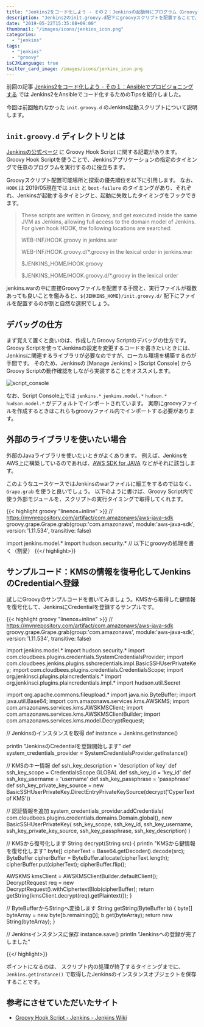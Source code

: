 ```yaml
---
title: "Jenkins2をコード化しよう - その２：Jenkinsの起動時にプログラム（Groovy Hook Script）を動かす"
description: "Jenkins2のinit.groovy.d配下にgroovyスクリプトを配置することで、Jenkins起動時にJenkinsの設定を書き換えることができます。"
date: "2019-05-22T15:35:08+09:00"
thumbnail: "/images/icons/jenkins_icon.png"
categories:
  - "jenkins"
tags:
  - "jenkins"
  - "groovy"
isCJKLanguage: true
twitter_card_image: /images/icons/jenkins_icon.png
---
```


前回の記事 [Jenkins2をコード化しよう - その１：Ansibleでプロビジョニングする](/post/jenkins/jenkins-as-code-with-ansible/) では Jenkins2をAnsibleでコード化するためのTipsを紹介しました。

今回は前回触れなかった `init.groovy.d` のJenkins起動スクリプトについて説明します。

<!--adsense-->

## `init.groovy.d` ディレクトリとは

[Jenkinsの公式ページ](https://wiki.jenkins.io/display/JENKINS/Groovy+Hook+Script) に Groovy Hook Script に関する記載があります。
Groovy Hook Scriptを使うことで、Jenkinsアプリケーションの指定のタイミングで任意のプログラムを実行するのに役立ちます。

Groovyスクリプト配置可能場所と探索の優先順位を以下に引用します。
なお、`HOOK` は 2019/05現在では `init` と `boot-failure` のタイミングがあり、それぞれ、Jenkinsが起動するタイミングと、起動に失敗したタイミングをフックできます。

> These scripts are written in Groovy, and get executed inside the same JVM as Jenkins, allowing full access to the domain model of Jenkins. For given hook HOOK, the following locations are searched:
>
> WEB-INF/HOOK.groovy in jenkins.war
>
> WEB-INF/HOOK.groovy.d/*.groovy in the lexical order in jenkins.war
>
> $JENKINS_HOME/HOOK.groovy
>
> $JENKINS_HOME/HOOK.groovy.d/*.groovy in the lexical order

jenkins.warの中に直接Groovyファイルを配置する手間と、実行ファイルが複数あっても良いことを鑑みると、`${JENKINS_HOME}/init.groovy.d/` 配下にファイルを配置するのが割と自然な選択でしょう。

## デバッグの仕方

まず覚えて置くと良いのは、作成したGroovy Scriptのデバッグの仕方です。
Groovy Scriptを使ってJenkinsの設定を変更するコードを書きたいときには、Jenkinsに関連するライブラリが必要なのですが、ローカル環境を構築するのが手間です。
そのため、Jenkinsの [Manage Jenkins] > [Script Console] からGroovy Scriptの動作確認をしながら実装することをオススメします。

![script_console](/images/20190523/script_console.png)

なお、Script Console上では `jenkins.*` `jenkins.model.*` `hudson.*` `hudson.model.*` がデフォルトでインポートされています。
実際にgroovyファイルを作成するときはこれらもgroovyファイル内でインポートする必要があります。

<!--adsense-->

## 外部のライブラリを使いたい場合

外部のJavaライブラリを使いたいときがよくあります。
例えば、JenkinsをAWS上に構築しているのであれば、[AWS SDK for JAVA](https://aws.amazon.com/jp/sdk-for-java/) などがそれに該当します。

このようなユースケースではJenkinsのwarファイルに細工をするのではなく、`Grape.grab` を使うと良いでしょう。
以下のように書けば、Groovy Script内で使う外部モジュールを、スクリプトの実行タイミングで取得してくれます。

{{< highlight groovy "linenos=inline" >}}
// https://mvnrepository.com/artifact/com.amazonaws/aws-java-sdk
groovy.grape.Grape.grab(group:'com.amazonaws', module:'aws-java-sdk', version:'1.11.534', transitive: false)

import jenkins.model.*
import hudson.security.*
// 以下にgroovyの処理を書く（割愛）
{{</ highlight>}}

<!--adsense-->

## サンプルコード：KMSの情報を復号化してJenkinsのCredentialへ登録

試しにGroovyのサンプルコードを書いてみましょう。KMSから取得した鍵情報を復号化して、JenkinsにCredentialを登録するサンプルです。

{{< highlight groovy "linenos=inline" >}}
// https://mvnrepository.com/artifact/com.amazonaws/aws-java-sdk
groovy.grape.Grape.grab(group:'com.amazonaws', module:'aws-java-sdk', version:'1.11.534', transitive: false)

import jenkins.model.*
import hudson.security.*
import com.cloudbees.plugins.credentials.SystemCredentialsProvider;
import com.cloudbees.jenkins.plugins.sshcredentials.impl.BasicSSHUserPrivateKey;
import com.cloudbees.plugins.credentials.CredentialsScope;
import org.jenkinsci.plugins.plaincredentials.*
import org.jenkinsci.plugins.plaincredentials.impl.*
import hudson.util.Secret

import org.apache.commons.fileupload.*
import java.nio.ByteBuffer;
import java.util.Base64;
import com.amazonaws.services.kms.AWSKMS;
import com.amazonaws.services.kms.AWSKMSClient;
import com.amazonaws.services.kms.AWSKMSClientBuilder;
import com.amazonaws.services.kms.model.DecryptRequest;

// Jenkinsのインスタンスを取得
def instance = Jenkins.getInstance()

println "JenkinsのCredentialを登録開始します"
def system_credentials_provider = SystemCredentialsProvider.getInstance()

// KMSのキー情報
def ssh_key_description = 'description of key'
def ssh_key_scope = CredentialsScope.GLOBAL
def ssh_key_id = 'key_id'
def ssh_key_username = 'username'
def ssh_key_passphrase = 'passphrase'
def ssh_key_private_key_source = new BasicSSHUserPrivateKey.DirectEntryPrivateKeySource(decrypt('CyperText of KMS'))

// 認証情報を追加
system_credentials_provider.addCredentials(
  com.cloudbees.plugins.credentials.domains.Domain.global(),
  new BasicSSHUserPrivateKey(
        ssh_key_scope,
        ssh_key_id,
        ssh_key_username,
        ssh_key_private_key_source,
        ssh_key_passphrase,
        ssh_key_description)
)

// KMSから復号化します
String decrypt(String src) {
  println "KMSから鍵情報を復号化します"
  byte[] cipherText = Base64.getDecoder().decode(src);
  ByteBuffer cipherBuffer = ByteBuffer.allocate(cipherText.length);
  cipherBuffer.put(cipherText);
  cipherBuffer.flip();

  AWSKMS kmsClient = AWSKMSClientBuilder.defaultClient();
  DecryptRequest req = new DecryptRequest().withCiphertextBlob(cipherBuffer);
  return getString(kmsClient.decrypt(req).getPlaintext());
}

// ByteBufferからStringへ変換します
String getString(ByteBuffer b) {
  byte[] byteArray = new byte[b.remaining()];
  b.get(byteArray);
  return new String(byteArray);
}

// Jenkinsインスタンスに保存
instance.save()
println "Jenkinsへの登録が完了しました"

{{</ highlight>}}

ポイントになるのは、 スクリプト内の処理が終了するタイミングまでに、`Jenkins.getInstance()` で取得したJenkinsのインスタンスオブジェクトを保存することです。

## 参考にさせていただいたサイト

* [Groovy Hook Script - Jenkins - Jenkins Wiki](https://wiki.jenkins.io/display/JENKINS/Groovy+Hook+Script)
